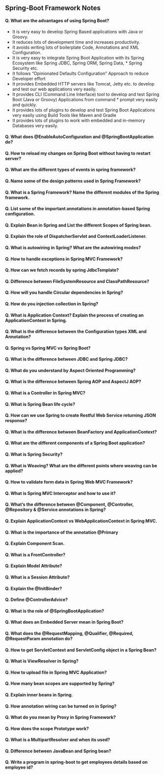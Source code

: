 ## Spring-Boot Framework Notes


#### Q. What are the advantages of using Spring Boot?
* It is very easy to develop Spring Based applications with Java or Groovy.
* It reduces lots of development time and increases productivity.
* It avoids writing lots of boilerplate Code, Annotations and XML Configuration.
* It is very easy to integrate Spring Boot Application with its Spring Ecosystem like Spring JDBC, Spring ORM, Spring Data, * Spring Security etc.
* It follows “Opinionated Defaults Configuration” Approach to reduce Developer effort
* It provides Embedded HTTP servers like Tomcat, Jetty etc. to develop and test our web applications very easily.
* It provides CLI (Command Line Interface) tool to develop and test Spring Boot (Java or Groovy) Applications from command * prompt very easily and quickly.
* It provides lots of plugins to develop and test Spring Boot Applications very easily using Build Tools like Maven and Gradle
* It provides lots of plugins to work with embedded and in-memory Databases very easily.

#### Q. What does @EnableAutoConfiguration and @SpringBootApplication do? 
#### Q. How to reload my changes on Spring Boot without having to restart server?
#### Q. What are the different types of events in spring framework?
#### Q. Name some of the design patterns used in Spring Framework?
#### Q. What is a Spring Framework? Name the different modules of the Spring framework.
#### Q. List some of the important annotations in annotation-based Spring configuration.  
#### Q. Explain Bean in Spring and List the different Scopes of Spring bean.
#### Q. Explain the role of DispatcherServlet and ContextLoaderListener.
#### Q. What is autowiring in Spring? What are the autowiring modes?
#### Q. How to handle exceptions in Spring MVC Framework?
#### Q. How can we fetch records by spring JdbcTemplate?  
#### Q. Difference between FileSystemResource and ClassPathResource?
#### Q. How will you handle Circular dependencies in Spring?
#### Q. How do you injection collection in Spring?
#### Q. What is Application Context? Explain the process of creating an ApplicationContext in Spring.
#### Q. What is the difference between the Configuration types XML and Annotation?
#### Q. Spring vs Spring MVC vs Spring Boot?
#### Q. What is the difference between JDBC and Spring JDBC?
#### Q. What do you understand by Aspect Oriented Programming?
#### Q. What is the difference between Spring AOP and AspectJ AOP?
#### Q. What is a Controller in Spring MVC?
#### Q. What is Spring Bean life cycle?
#### Q. How can we use Spring to create Restful Web Service returning JSON response?
#### Q. What is the difference between BeanFactory and ApplicationContext?
#### Q. What are the different components of a Spring Boot application?
#### Q. What is Spring Security?
#### Q. What is Weaving? What are the different points where weaving can be applied?
#### Q. How to validate form data in Spring Web MVC Framework?
#### Q. What is Spring MVC Interceptor and how to use it?
#### Q. What’s the difference between @Component, @Controller, @Repository & @Service annotations in Spring?
#### Q. Explain ApplicationContext vs WebApplicationContext in Spring MVC.
#### Q. What is the importance of the annotation @Primary
#### Q. Explain Component Scan.
#### Q. What is a FrontController?
#### Q. Explain Model Attribute?
#### Q. What is a Session Attribute?
#### Q. Explain the @InitBinder?
#### Q. Define @ControllerAdvice?
#### Q. What is the role of @SpringBootApplication?
#### Q. What does an Embedded Server mean in Spring Boot?
#### Q. What does the @RequestMapping, @Qualifier, @Required, @RequestParam annotation do?
#### Q. How to get ServletContext and ServletConfig object in a Spring Bean?
#### Q. What is ViewResolver in Spring?
#### Q. How to upload file in Spring MVC Application?
#### Q. How many bean scopes are supported by Spring?
#### Q. Explain inner beans in Spring.
#### Q. How annotation wiring can be turned on in Spring?
#### Q. What do you mean by Proxy in Spring Framework?
#### Q. How does the scope Prototype work?
#### Q. What is a MultipartResolver and when its used?
#### Q. Difference between JavaBean and Spring bean?
#### Q. Write a program in spring-boot to get employees details based on employee id?